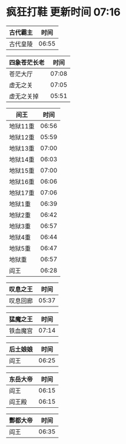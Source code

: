 # 疯狂打鞋 更新时间 07:16

| 古代霸主   | 时间    |
|--------|-------|
| 古代皇陵 | 06:55 |

| 四象苍茫长老   | 时间    |
|--------|-------|
| 苍茫大厅 | 07:08 |
| 虚无之关 | 07:05 |
| 虚无之关掉 | 05:51 |

| 间王   | 时间    |
|--------|-------|
| 地狱11重 | 06:56 |
| 地狱12重 | 05:59 |
| 地狱13重 | 07:00 |
| 地狱14重 | 06:03 |
| 地狱15重 | 07:00 |
| 地狱16重 | 06:06 |
| 地狱17重 | 07:06 |
| 地狱1重 | 06:39 |
| 地狱2重 | 06:42 |
| 地狱3重 | 06:57 |
| 地狱4重 | 06:44 |
| 地狱5重 | 06:47 |
| 地狱重 | 06:57 |
| 阎王 | 06:28 |

| 叹息之王   | 时间    |
|--------|-------|
| 叹息回廊 | 05:37 |

| 猛魔之王   | 时间    |
|--------|-------|
| 铁血魔宫 | 07:14 |

| 后土娘娘   | 时间    |
|--------|-------|
| 阎王 | 06:25 |

| 东岳大帝   | 时间    |
|--------|-------|
| 阎王 | 06:15 |
| 阎王殿 | 06:15 |

| 酆都大帝   | 时间    |
|--------|-------|
| 阎王 | 06:35 |
